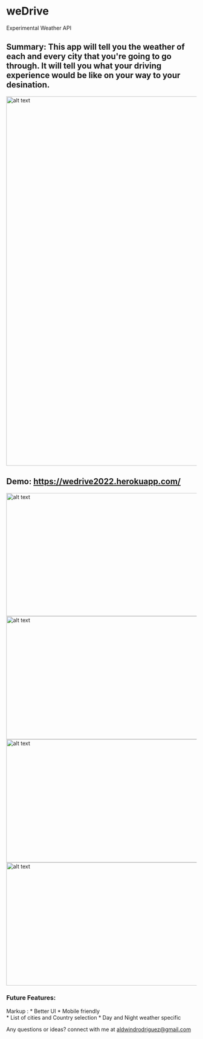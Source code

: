 # weDrive
Experimental Weather API    

## Summary: This app will tell you the weather of each and every city that you're going to go through. It will tell you what your driving experience would be like on your way to your desination.  
<img src="screenshots/main.gif" alt="alt text" width="1838" height="975">    

## Demo: https://wedrive2022.herokuapp.com/
<img src="screenshots/heavy-rain.gif" alt="alt text" width="612" height="325"><img src="screenshots/cloudy.gif" alt="alt text" width="612" height="325">  
<img src="screenshots/lil-rain.gif" alt="alt text" width="612" height="325"><img src="screenshots/main.gif" alt="alt text" width="612" height="325">  

### Future Features:
Markup : * Better UI
         * Mobile friendly  
         * List of cities and Country selection
         * Day and Night weather specific  
         

Any questions or ideas? connect with me at aldwindrodriguez@gmail.com
